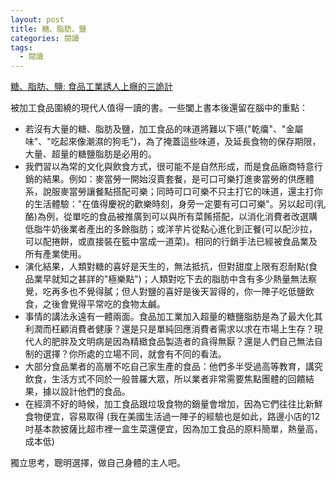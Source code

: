 ```yaml
---
layout: post
title: 糖、脂肪、鹽
categories: 閱讀
tags:
  - 閱讀
---
```


[糖、脂肪、鹽: 食品工業誘人上癮的三詭計](http://www.anobii.com/books/%E7%B3%96%E3%80%81%E8%84%82%E8%82%AA%E3%80%81%E9%B9%BD/9789865842437/0118c3d36228843dea)

被加工食品圍繞的現代人值得一讀的書。一些闔上書本後還留在腦中的重點：

* 若沒有大量的糖、脂肪及鹽，加工食品的味道將難以下嚥("乾癟"、"金屬味"、"吃起來像潮濕的狗毛")，為了掩蓋這些味道，及延長食物的保存期限，大量、超量的糖鹽脂肪是必用的。
* 我們習以為常的文化與飲食方式，很可能不是自然形成，而是食品廠商特意行銷的結果。例如：麥當勞一開始沒賣套餐，是可口可樂打進麥當勞的供應體系，說服麥當勞讓餐點搭配可樂；同時可口可樂不只主打它的味道，還主打你的生活體驗："在值得慶祝的歡樂時刻，身旁一定要有可口可樂"。另以起司(乳酪)為例，從單吃的食品被推廣到可以與所有菜餚搭配，以消化消費者改選購低脂牛奶後業者產出的多餘脂肪；或洋芋片從點心進化到正餐(可以配沙拉，可以配捲餅，或直接裝在籃中當成一道菜)。相同的行銷手法已經被食品業及所有產業使用。
* 演化結果，人類對糖的喜好是天生的，無法抵抗，但對甜度上限有忍耐點(食品業早就知之甚詳的"極樂點")；人類對吃下去的脂肪中含有多少熱量無法察覺，吃再多也不覺得膩；但人對鹽的喜好是後天習得的，你一陣子吃低鹽飲食，之後會覺得平常吃的食物太鹹。
* 事情的講法永遠有一體兩面。食品加工業加入超量的糖鹽脂肪是為了最大化其利潤而枉顧消費者健康？還是只是單純回應消費者需求以求在市場上生存？現代人的肥胖及文明病是因為精緻食品製造者的貪得無厭？還是人們自己無法自制的選擇？你所處的立場不同，就會有不同的看法。
* 大部分食品業者的高層不吃自己家生產的食品：他們多半受過高等教育，講究飲食，生活方式不同於一般普羅大眾，所以業者非常需要焦點團體的回饋結果，據以設計他們的食品。
* 在經濟不好的時候，加工食品跟垃圾食物的銷量會增加，因為它們往往比新鮮食物便宜，容易取得 (我在美國生活過一陣子的經驗也是如此，路邊小店的12吋基本款披薩比超市裡一盒生菜還便宜，因為加工食品的原料簡單，熱量高，成本低)

獨立思考，聰明選擇，做自己身體的主人吧。